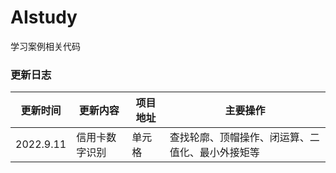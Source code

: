 # AIstudy
学习案例相关代码

### 更新日志
|  更新时间   | 更新内容  |  项目地址  | 主要操作 |
|  ----  | ----  |  ----  | ----  |
| 2022.9.11  | 信用卡数字识别 | 单元格  | 查找轮廓、顶帽操作、闭运算、二值化、最小外接矩等 |
